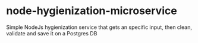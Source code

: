 # node-hygienization-microservice
Simple NodeJs hygienization service that gets an specific input, then clean, validate and save it on a Postgres DB
